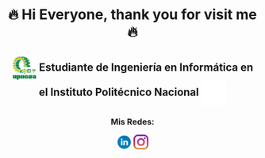 <h1 align="center">🔥 Hi Everyone, thank you for visit me 🔥</h1>
<h2 align="center"><img align="center" src="https://github.com/GabrielTellezG/MyD/blob/main/LogoUPIICSA.png" alt="MyD" height="50" width="50" />  Estudiante de Ingeniería en Informática en el Instituto Politécnico Nacional  <img align="center" src="https://github.com/GabrielTellezG/MyD/blob/main/LogoIPN.png" alt="MyD" height="50" width="50" /></h2>

<h3 align="center">Mis Redes:</h3>

<p align="center">
<a href="https://www.linkedin.com/in/gabriel-t%C3%A9llez-g%C3%B3mez/" target="blank"><img align="center" src="https://github.com/GabrielTellezG/MyD/blob/main/Linkedid.png" alt="MyD" height="30" width="30" /></a>
<a href="https://www.instagram.com/gabriel_tellez_gomez/" target="blank"><img align="center" src="https://github.com/GabrielTellezG/MyD/blob/main/Instagram.png" alt="MyD" height="30" width="30" /></a>
</p>
